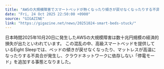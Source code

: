 ```yaml
---
title: "AWSの大規模障害でスマートベッドが熱くなったり傾きが戻せなくなったりする不具合発生"
date: "Fri, 24 Oct 2025 22:50:00 +0900"
source: "GIGAZINE"
link: "https://gigazine.net/news/20251024-smart-beds-stuck/"
---
```


日本時間2025年10月20日に発生したAWSの大規模障害は数十兆円規模の経済的損失が出たといわれています。 この混乱の中、高級スマートベッドを提供しているEight Sleepでは、ベッドの傾きが戻せなくなったり、マットレスが高温になったりする不具合が発生し、クラウドネットワークに依存しない「停電モード」を追加する事態となりました。
